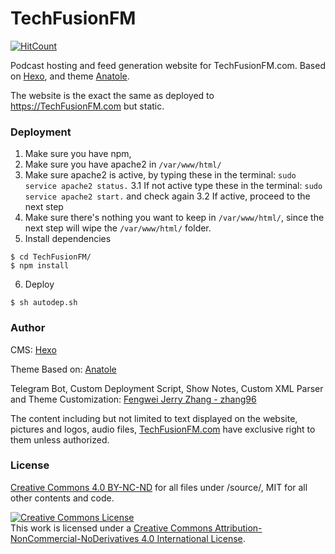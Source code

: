 # TechFusionFM
[![HitCount](http://hits.dwyl.io/techfusionfm/techfusionfm.svg)](http://hits.dwyl.io/techfusionfm/techfusionfm)

Podcast hosting and feed generation website for TechFusionFM.com. Based on [Hexo](https://hexo.io), and theme [Anatole](https://github.com/hi-caicai/farbox-theme-Anatole). 

The website is the exact the same as deployed to https://TechFusionFM.com but static.

### Deployment
1. Make sure you have npm, 
2. Make sure you have apache2 in ```/var/www/html/``` 
3. Make sure apache2 is active, by typing these in the terminal: ```sudo service apache2 status.```
  3.1 If not active type these in the terminal: ```sudo service apache2 start.``` and check again
  3.2 If active, proceed to the next step
4. Make sure there's nothing you want to keep in ```/var/www/html/```, since the next step will wipe the ```/var/www/html/``` folder.
5. Install dependencies
```
$ cd TechFusionFM/
$ npm install
```
6. Deploy
```
$ sh autodep.sh
```

### Author
CMS:       [Hexo](https://hexo.io)

Theme Based on:  [Anatole](https://github.com/hi-caicai/farbox-theme-Anatole)

Telegram Bot, Custom Deployment Script, Show Notes, Custom XML Parser and Theme Customization: [Fengwei Jerry Zhang - zhang96](https://github.com/zhang96)


The content including but not limited to text displayed on the website, pictures and logos, audio files, [TechFusionFM.com](https://TechFusionFM.com) have exclusive right to them unless authorized. 

### License

[Creative Commons 4.0 BY-NC-ND](https://creativecommons.org/licenses/by-nc-nd/4.0/) for all files under /source/,	MIT for all other contents and code. 

<a rel="license" href="http://creativecommons.org/licenses/by-nc-nd/4.0/"><img alt="Creative Commons License" style="border-width:0" src="https://i.creativecommons.org/l/by-nc-nd/4.0/88x31.png" /></a><br />This work is licensed under a <a rel="license" href="http://creativecommons.org/licenses/by-nc-nd/4.0/">Creative Commons Attribution-NonCommercial-NoDerivatives 4.0 International License</a>.
